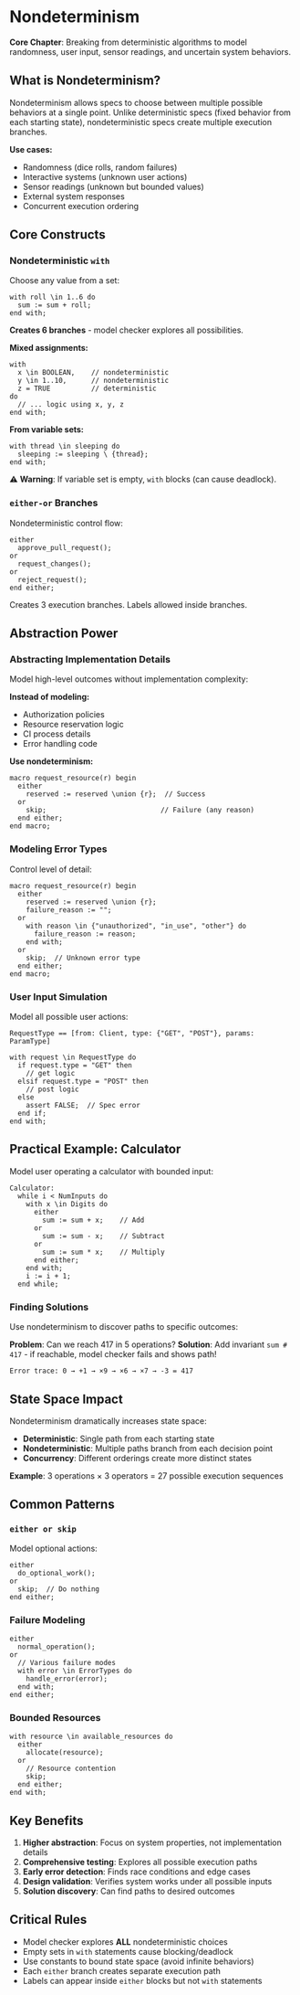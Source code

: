 # Nondeterminism

**Core Chapter**: Breaking from deterministic algorithms to model randomness, user input, sensor readings, and uncertain system behaviors.

## What is Nondeterminism?
Nondeterminism allows specs to choose between multiple possible behaviors at a single point. Unlike deterministic specs (fixed behavior from each starting state), nondeterministic specs create multiple execution branches.

**Use cases:**
- Randomness (dice rolls, random failures)
- Interactive systems (unknown user actions)
- Sensor readings (unknown but bounded values)
- External system responses
- Concurrent execution ordering

## Core Constructs

### Nondeterministic `with`
Choose any value from a set:
```tla+
with roll \in 1..6 do
  sum := sum + roll;
end with;
```

**Creates 6 branches** - model checker explores all possibilities.

**Mixed assignments:**
```tla+
with
  x \in BOOLEAN,    // nondeterministic
  y \in 1..10,      // nondeterministic  
  z = TRUE          // deterministic
do
  // ... logic using x, y, z
end with;
```

**From variable sets:**
```tla+
with thread \in sleeping do
  sleeping := sleeping \ {thread};
end with;
```

⚠️ **Warning**: If variable set is empty, `with` blocks (can cause deadlock).

### `either-or` Branches
Nondeterministic control flow:
```tla+
either
  approve_pull_request();
or
  request_changes();
or
  reject_request();
end either;
```

Creates 3 execution branches. Labels allowed inside branches.

## Abstraction Power

### Abstracting Implementation Details
Model high-level outcomes without implementation complexity:

**Instead of modeling:**
- Authorization policies
- Resource reservation logic  
- CI process details
- Error handling code

**Use nondeterminism:**
```tla+
macro request_resource(r) begin
  either
    reserved := reserved \union {r};  // Success
  or
    skip;                            // Failure (any reason)
  end either;
end macro;
```

### Modeling Error Types
Control level of detail:
```tla+
macro request_resource(r) begin
  either
    reserved := reserved \union {r};
    failure_reason := "";
  or
    with reason \in {"unauthorized", "in_use", "other"} do
      failure_reason := reason;
    end with;
  or
    skip;  // Unknown error type
  end either;
end macro;
```

### User Input Simulation
Model all possible user actions:
```tla+
RequestType == [from: Client, type: {"GET", "POST"}, params: ParamType]

with request \in RequestType do
  if request.type = "GET" then
    // get logic
  elsif request.type = "POST" then  
    // post logic
  else
    assert FALSE;  // Spec error
  end if;
end with;
```

## Practical Example: Calculator

Model user operating a calculator with bounded input:
```tla+
Calculator:
  while i < NumInputs do
    with x \in Digits do
      either
        sum := sum + x;    // Add
      or
        sum := sum - x;    // Subtract  
      or
        sum := sum * x;    // Multiply
      end either;
    end with;
    i := i + 1;
  end while;
```

### Finding Solutions
Use nondeterminism to discover paths to specific outcomes:

**Problem**: Can we reach 417 in 5 operations?
**Solution**: Add invariant `sum # 417` - if reachable, model checker fails and shows path!

```
Error trace: 0 → +1 → ×9 → ×6 → ×7 → -3 = 417
```

## State Space Impact

Nondeterminism dramatically increases state space:
- **Deterministic**: Single path from each starting state
- **Nondeterministic**: Multiple paths branch from each decision point
- **Concurrency**: Different orderings create more distinct states

**Example**: 3 operations × 3 operators = 27 possible execution sequences

## Common Patterns

### `either or skip`
Model optional actions:
```tla+
either
  do_optional_work();
or
  skip;  // Do nothing
end either;
```

### Failure Modeling  
```tla+
either
  normal_operation();
or
  // Various failure modes
  with error \in ErrorTypes do
    handle_error(error);
  end with;
end either;
```

### Bounded Resources
```tla+
with resource \in available_resources do
  either
    allocate(resource);
  or
    // Resource contention
    skip;
  end either;
end with;
```

## Key Benefits

1. **Higher abstraction**: Focus on system properties, not implementation details
2. **Comprehensive testing**: Explores all possible execution paths
3. **Early error detection**: Finds race conditions and edge cases
4. **Design validation**: Verifies system works under all possible inputs
5. **Solution discovery**: Can find paths to desired outcomes

## Critical Rules
- Model checker explores **ALL** nondeterministic choices
- Empty sets in `with` statements cause blocking/deadlock
- Use constants to bound state space (avoid infinite behaviors)
- Each `either` branch creates separate execution path
- Labels can appear inside `either` blocks but not `with` statements 